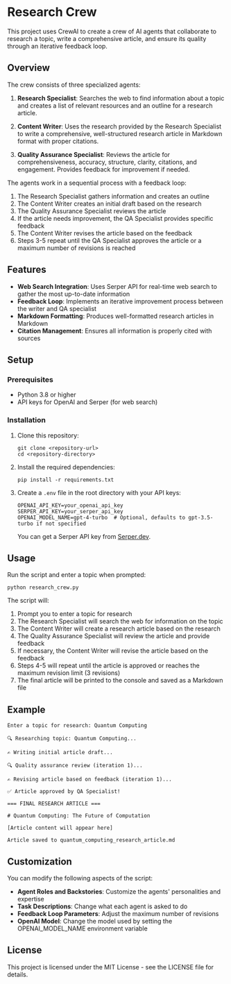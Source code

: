 # Research Crew

This project uses CrewAI to create a crew of AI agents that collaborate to research a topic, write a comprehensive article, and ensure its quality through an iterative feedback loop.

## Overview

The crew consists of three specialized agents:

1. **Research Specialist**: Searches the web to find information about a topic and creates a list of relevant resources and an outline for a research article.

2. **Content Writer**: Uses the research provided by the Research Specialist to write a comprehensive, well-structured research article in Markdown format with proper citations.

3. **Quality Assurance Specialist**: Reviews the article for comprehensiveness, accuracy, structure, clarity, citations, and engagement. Provides feedback for improvement if needed.

The agents work in a sequential process with a feedback loop:

1. The Research Specialist gathers information and creates an outline
2. The Content Writer creates an initial draft based on the research
3. The Quality Assurance Specialist reviews the article
4. If the article needs improvement, the QA Specialist provides specific feedback
5. The Content Writer revises the article based on the feedback
6. Steps 3-5 repeat until the QA Specialist approves the article or a maximum number of revisions is reached

## Features

- **Web Search Integration**: Uses Serper API for real-time web search to gather the most up-to-date information
- **Feedback Loop**: Implements an iterative improvement process between the writer and QA specialist
- **Markdown Formatting**: Produces well-formatted research articles in Markdown
- **Citation Management**: Ensures all information is properly cited with sources

## Setup

### Prerequisites

- Python 3.8 or higher
- API keys for OpenAI and Serper (for web search)

### Installation

1. Clone this repository:
   ```
   git clone <repository-url>
   cd <repository-directory>
   ```

2. Install the required dependencies:
   ```
   pip install -r requirements.txt
   ```

3. Create a `.env` file in the root directory with your API keys:
   ```
   OPENAI_API_KEY=your_openai_api_key
   SERPER_API_KEY=your_serper_api_key
   OPENAI_MODEL_NAME=gpt-4-turbo  # Optional, defaults to gpt-3.5-turbo if not specified
   ```

   You can get a Serper API key from [Serper.dev](https://serper.dev/).

## Usage

Run the script and enter a topic when prompted:

```
python research_crew.py
```

The script will:
1. Prompt you to enter a topic for research
2. The Research Specialist will search the web for information on the topic
3. The Content Writer will create a research article based on the research
4. The Quality Assurance Specialist will review the article and provide feedback
5. If necessary, the Content Writer will revise the article based on the feedback
6. Steps 4-5 will repeat until the article is approved or reaches the maximum revision limit (3 revisions)
7. The final article will be printed to the console and saved as a Markdown file

## Example

```
Enter a topic for research: Quantum Computing

🔍 Researching topic: Quantum Computing...

✍️ Writing initial article draft...

🔍 Quality assurance review (iteration 1)...

✍️ Revising article based on feedback (iteration 1)...

✅ Article approved by QA Specialist!

=== FINAL RESEARCH ARTICLE ===

# Quantum Computing: The Future of Computation

[Article content will appear here]

Article saved to quantum_computing_research_article.md
```

## Customization

You can modify the following aspects of the script:

- **Agent Roles and Backstories**: Customize the agents' personalities and expertise
- **Task Descriptions**: Change what each agent is asked to do
- **Feedback Loop Parameters**: Adjust the maximum number of revisions
- **OpenAI Model**: Change the model used by setting the OPENAI_MODEL_NAME environment variable

## License

This project is licensed under the MIT License - see the LICENSE file for details.